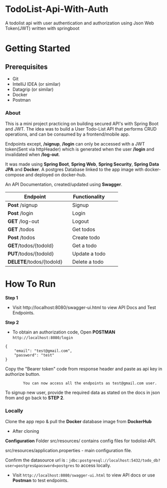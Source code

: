 # TodoList-Api-With-Auth
A todolist api with user authentication and authorization using Json Web Token(JWT) written with springboot


# Getting Started

## Prerequisites
* Git
* IntelliJ IDEA (or similar)
* Datagrip (or similar)
* Docker
* Postman

### About

This is a mini project practicing on building secured API's with Spring Boot and JWT. The idea was to 
build a User Todo-List API that performs CRUD operations, and can be consumed by a frontend/mobile app.

Endpoints except, **/signup**, **/login** can only be accessed with a JWT token(Sent via httpHeader) which is generated when the user **/login** and invalidated when **/log-out**. 

It was made using **Spring Boot**, **Spring Web**, **Spring Security**, **Spring Data JPA** and **Docker**. 
A postgres Database linked to the app image with docker-compose and deployed on docker-hub.

An API Documentation, created/updated using **Swagger**.


|Endpoint  |   |  Functionality  |   |   |
|---|---|---|---|---|
|**Post** /signup   |  |  Signup |   |   |
|**Post** /login   |   | Login  |   |   |
|**GET** /log-out  |   | Logout  |   |   |
|**GET** /todos  |   | Get todos  |   |   |
|**Post** /todos   |   | Create todo  |   |   |
|**GET**/todos/{todoId} |   |Get a todo   |   |   |
|**PUT**/todos/{todoId}   |   |Update a todo   |   |   |
|**DELETE**/todos/{todoId}   |   |Delete a todo   |   |   |


# How To Run

**Step 1**
* Visit http://localhost:8080/swagger-ui.html to view API Docs and Test Endpoints.

**Step 2**
* To obtain an authorization code, Open **POSTMAN** 
``http://localhost:8080/login``

````
{
    "email": "test@gmail.com",
    "password": "test"
}
````

Copy the "Bearer token"  code from response header and paste as api key in authorize button.

            You can now access all the endpoints as test@gmail.com user.
 
To signup new user, provide the required data as stated on the docs in json from and go back to **STEP 2**.
 


### Locally
Clone the app repo & pull the **Docker** database image from **DockerHub**

* After cloning 

**Configuration**
Folder src/resources/ contains config files for todolist-API.

src/resources/application.properties - main configuration file.

Confirm the datasource url is : ``jdbc:postgresql://localhost:5432/todo_db?user=postgres&password=postgres`` to access locally.

* Visit   ``http://localhost:8080/swagger-ui.html`` to view API docs or use **Postman** to test endpoints. 


 



